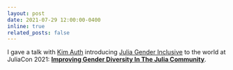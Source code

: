 ```yaml
---
layout: post
date: 2021-07-29 12:00:00-0400
inline: true
related_posts: false
---
```


I gave a talk with [Kim Auth](https://github.com/kimauth) introducing [Julia Gender Inclusive](https://juliagenderinclusive.github.io/) to the world at JuliaCon 2021: [**Improving Gender Diversity In The Julia Community**](https://www.youtube.com/watch?v=8vk_VQF6PSE).
